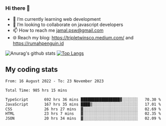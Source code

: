 ### Hi there 👋

<!--
**padepokanpenguin/padepokanpenguin** is a ✨ _special_ ✨ repository because its `README.md` (this file) appears on your GitHub profile.
-->

- 🌱 I’m currently learning  web development
- 👯 I’m looking to collaborate on javascript developers
- 📫 How to reach me jamal.psw@gmail.com
- 🌐 Reach my blog:
   https://tripletwinsco.medium.com/ and
   https://rumahpenguin.id

![Anurag's github stats](https://github-readme-stats.vercel.app/api?username=padepokanpenguin&count_private=true&disable_animations=false&show_icons=true&theme=default)
[![Top Langs](https://github-readme-stats.vercel.app/api/top-langs/?username=padepokanpenguin&theme=default&layout=compact)](https://github.com/padepokanpenguin)

## My coding stats

<!--START_SECTION:waka-->

```txt
From: 16 August 2022 - To: 23 November 2023

Total Time: 985 hrs 15 mins

TypeScript       692 hrs 36 mins █████████████████▓░░░░░░░   70.30 %
JavaScript       167 hrs 35 mins ████▒░░░░░░░░░░░░░░░░░░░░   17.01 %
CSS              26 hrs 27 mins  ▓░░░░░░░░░░░░░░░░░░░░░░░░   02.69 %
HTML             23 hrs 7 mins   ▓░░░░░░░░░░░░░░░░░░░░░░░░   02.35 %
JSON             20 hrs 34 mins  ▓░░░░░░░░░░░░░░░░░░░░░░░░   02.09 %
```

<!--END_SECTION:waka-->


